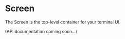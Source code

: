 # Screen

The Screen is the top-level container for your terminal UI.

(API documentation coming soon...)
